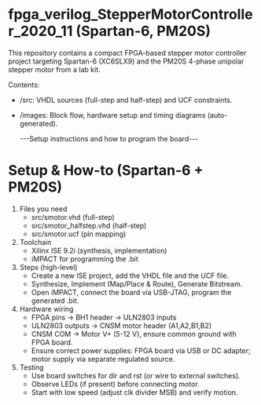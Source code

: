 # fpga_verilog_StepperMotorController_2020_11 (Spartan-6, PM20S)
This repository contains a compact FPGA-based stepper motor controller project targeting Spartan-6 (XC6SLX9) and the PM20S 4-phase unipolar stepper motor from a lab kit.

Contents:
- /src: VHDL sources (full-step and half-step) and UCF constraints.
- /images: Block flow, hardware setup and timing diagrams (auto-generated).
  
  ---Setup instructions and how to program the board---
# Setup & How-to (Spartan-6 + PM20S)

1. Files you need
   - src/smotor.vhd (full-step)
   - src/smotor_halfstep.vhd (half-step)
   - src/smotor.ucf (pin mapping)
2. Toolchain
   - Xilinx ISE 9.2i (synthesis, implementation)
   - iMPACT for programming the .bit
3. Steps (high-level)
   - Create a new ISE project, add the VHDL file and the UCF file.
   - Synthesize, Implement (Map/Place & Route), Generate Bitstream.
   - Open iMPACT, connect the board via USB-JTAG, program the generated .bit.
4. Hardware wiring
   - FPGA pins -> BH1 header -> ULN2803 inputs
   - ULN2803 outputs -> CNSM motor header (A1,A2,B1,B2)
   - CNSM COM -> Motor V+ (5-12 V), ensure common ground with FPGA board.
   - Ensure correct power supplies: FPGA board via USB or DC adapter; motor supply via separate regulated source.
5. Testing
   - Use board switches for dir and rst (or wire to external switches).
   - Observe LEDs (if present) before connecting motor.
   - Start with low speed (adjust clk divider MSB) and verify motion.

